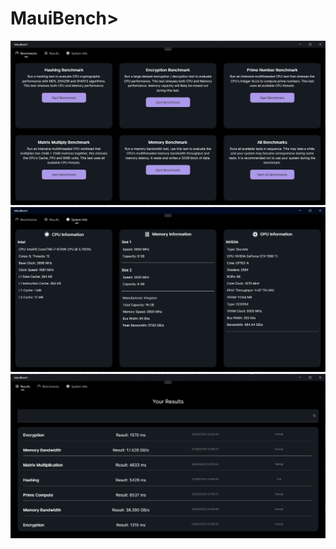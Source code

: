 # MauiBench>

<img src="Media/benchscreen.png"/>
<img src="Media/system.png"/>
<img src="Media/resultScreen.png"/>
